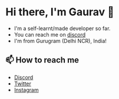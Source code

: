 # Hi there, I'm Gaurav 👋

- I'm a self-learnt/made developer so far.
- You can reach me on [discord](https://discord.com/users/1211202988518146050)
- I'm from Gurugram (Delhi NCR), India!

## 📫 How to reach me

- [Discord](https://discord.com/users/1211202988518146050)
- [Twitter](https://x.com/Xinacy)
- [Instagram](https://instagram.com/binacyyy)
